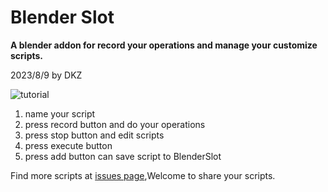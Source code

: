 # Blender Slot

**A blender addon for record your operations and manage your customize scripts.**

2023/8/9 by DKZ

![tutorial](https://github.com/davidkingzyb/BlenderSlot/assets/6694635/31f05d32-2ca5-499f-b0d8-43f38b1b20c9)

1. name your script  
2. press record button and do your operations   
3. press stop button and edit scripts  
4. press execute button  
5. press add button can save script to BlenderSlot  

Find more scripts at [issues page](https://github.com/davidkingzyb/BlenderSlot/issues),Welcome to share your scripts.

